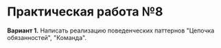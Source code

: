 # Практическая работа №8
**Вариант 1.**
Написать реализацию поведенческих паттернов "Цепочка обязанностей", "Команда".
